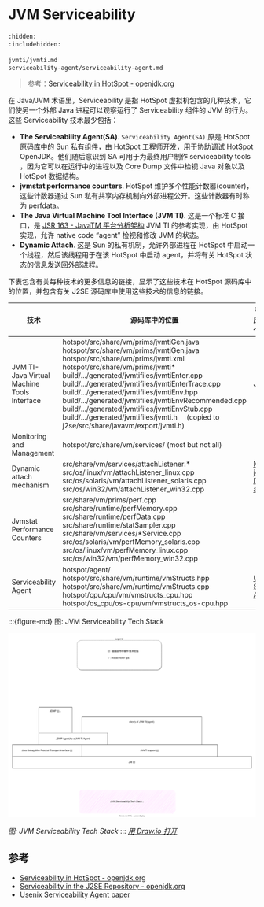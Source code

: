 # JVM Serviceability


```{toctree}
:hidden:
:includehidden:

jvmti/jvmti.md
serviceability-agent/serviceability-agent.md
```


> 参考：[Serviceability in HotSpot - openjdk.org](https://openjdk.org/groups/hotspot/docs/Serviceability.html)



在 Java/JVM 术语里，Serviceability 是指 HotSpot 虚拟机包含的几种技术，它们使另一个外部 Java 进程可以观察运行了 Serviceability 组件的 JVM 的行为。这些 Serviceability 技术最少包括：



- **The Serviceability Agent(SA)**. `Serviceability Agent(SA)` 原是 HotSpot 原码库中的 Sun 私有组件，由 HotSpot 工程师开发，用于协助调试 HotSpot OpenJDK。他们随后意识到 SA 可用于为最终用户制作 serviceability tools ，因为它可以在运行中的进程以及 Core Dump 文件中检视 Java 对象以及 HotSpot 数据结构。
- **jvmstat performance counters**. HotSpot 维护多个性能计数器(counter)，这些计数器通过 Sun 私有共享内存机制向外部进程公开。这些计数器有时称为 perfdata。
- **The Java Virtual Machine Tool Interface (JVM TI)**. 这是一个标准 C 接口，是 [JSR 163 - JavaTM 平台分析架构](http://jcp.org/en/jsr/detail?id=163) JVM TI 的参考实现，由 HotSpot 实现，允许 native code “agent” 检视和修改 JVM 的状态。
- **Dynamic Attach**. 这是 Sun 的私有机制，允许外部进程在 HotSpot 中启动一个线程，然后该线程用于在该 HotSpot 中启动 agent，并将有关 HotSpot 状态的信息发送回外部进程。



下表包含有关每种技术的更多信息的链接，显示了这些技术在 HotSpot 源码库中的位置，并包含有关 J2SE 源码库中使用这些技术的信息的链接。

| 技术                                         | 源码库中的位置                                               | 在 J2SE 中的应用(依赖于这个技术的模块)                       |
| -------------------------------------------- | ------------------------------------------------------------ | ------------------------------------------------------------ |
| JVM TI- Java Virtual Machine Tools Interface | hotspot/src/share/vm/prims/jvmtiGen.java <br />hotspot/src/share/vm/prims/jvmtiGen.java <br />hotspot/src/share/vm/prims/jvmti.xml <br />hotspot/src/share/vm/prims/jvmti* <br />build/.../generated/jvmtifiles/jvmtiEnter.cpp <br />build/.../generated/jvmtifiles/jvmtiEnterTrace.cpp <br />build/.../generated/jvmtifiles/jvmtiEnv.hpp <br />build/.../generated/jvmtifiles/jvmtiEnvRecommended.cpp build/.../generated/jvmtifiles/jvmtiEnvStub.cpp <br />build/.../generated/jvmtifiles/jvmti.h     (copied to j2se/src/share/javavm/export/jvmti.h) | JDWP Agent                                                   |
| Monitoring and Management                    | hotspot/src/share/vm/services/ (most but not all)            |                                                              |
| Dynamic attach mechanism                     | src/share/vm/services/attachListener.* src/os/linux/vm/attachListener_linux.cpp src/os/solaris/vm/attachListener_solaris.cpp src/os/win32/vm/attachListener_win32.cpp | [Module jdk.attach - Defines the attach API](https://docs.oracle.com/en/java/javase/21/docs/api/jdk.attach/module-summary.html) |
| Jvmstat Performance Counters                 | src/share/vm/prims/perf.cpp src/share/runtime/perfMemory.cpp src/share/runtime/perfData.cpp src/share/runtime/statSampler.cpp src/share/vm/services/*Service.cpp src/os/solaris/vm/perfMemory_solaris.cpp src/os/linux/vm/perfMemory_linux.cpp src/os/win32/vm/perfMemory_win32.cpp |                                                              |
| Serviceability Agent                         | hotspot/agent/ hotspot/src/share/vm/runtime/vmStructs.hpp hotspot/src/share/vm/runtime/vmStructs.cpp hotspot/cpu/cpu/vm/vmstructs_cpu.hpp hotspot/os_cpu/os-cpu/vm/vmstructs_os-cpu.hpp | [Usenix Serviceability Agent paper](https://www.usenix.org/legacy/events/jvm01/full_papers/russell/russell_html/index.html) |



:::{figure-md} 图: JVM Serviceability Tech Stack

<img src="serviceability-tec-stack.drawio.svg" alt="图: JVM Serviceability Tech Stack">

*图: JVM Serviceability Tech Stack*
:::
*[用 Draw.io 打开](https://app.diagrams.net/?ui=sketch#Uhttps%3A%2F%2Fjvm-insider.mygraphql.com%2Fzh-cn%2Flatest%2F_images%2Fserviceability-tec-stack.drawio.svg)*




## 参考
- [Serviceability in HotSpot - openjdk.org](https://openjdk.org/groups/hotspot/docs/Serviceability.html)
- [Serviceability in the J2SE Repository - openjdk.org](https://openjdk.org/groups/serviceability/svcjdk.html#tsa)
- [Usenix Serviceability Agent paper](https://www.usenix.org/legacy/events/jvm01/full_papers/russell/russell_html/index.html)

